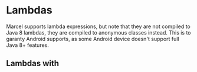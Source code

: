 # Lambdas

Marcel supports lambda expressions, but note that they are not compiled
to Java 8 lambdas, they are compiled to anonymous classes instead. This is to garanty
Android supports, as some Android device doesn't support full Java 8+ features.

## Lambdas with 